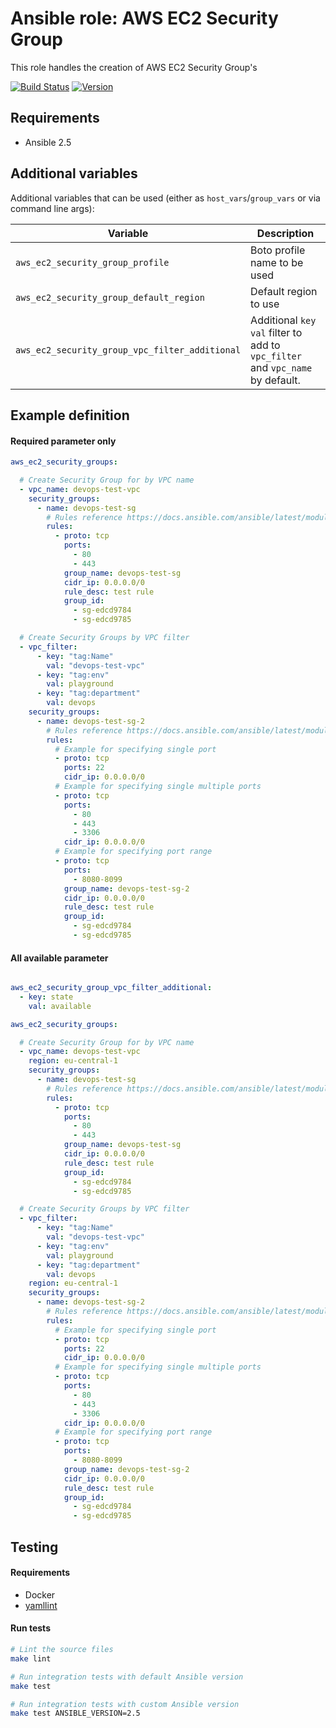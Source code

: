 # Ansible role: AWS EC2 Security Group

This role handles the creation of AWS EC2 Security Group's

[![Build Status](https://travis-ci.com/Flaconi/ansible-role-aws-ec2-security-group.svg?branch=master)](https://travis-ci.com/Flaconi/ansible-role-aws-ec2-security-group)
[![Version](https://img.shields.io/github/tag/Flaconi/ansible-role-aws-ec2-security-group.svg)](https://github.com/Flaconi/ansible-role-aws-ec2-security-group/tags)

## Requirements

* Ansible 2.5


## Additional variables

Additional variables that can be used (either as `host_vars`/`group_vars` or via command line args):

| Variable                                            | Description                  |
|-----------------------------------------------------|------------------------------|
| `aws_ec2_security_group_profile`                    | Boto profile name to be used |
| `aws_ec2_security_group_default_region`             | Default region to use        |
| `aws_ec2_security_group_vpc_filter_additional`      | Additional `key` `val` filter to add to `vpc_filter` and `vpc_name` by default. |


## Example definition

#### Required parameter only

```yml
aws_ec2_security_groups:

  # Create Security Group for by VPC name
  - vpc_name: devops-test-vpc
    security_groups:
      - name: devops-test-sg
        # Rules reference https://docs.ansible.com/ansible/latest/modules/ec2_group_module.html#parameter-rules
        rules:
          - proto: tcp
            ports:
              - 80
              - 443
            group_name: devops-test-sg
            cidr_ip: 0.0.0.0/0
            rule_desc: test rule
            group_id:
              - sg-edcd9784
              - sg-edcd9785

  # Create Security Groups by VPC filter
  - vpc_filter:
      - key: "tag:Name"
        val: "devops-test-vpc"
      - key: "tag:env"
        val: playground
      - key: "tag:department"
        val: devops
    security_groups:
      - name: devops-test-sg-2
        # Rules reference https://docs.ansible.com/ansible/latest/modules/ec2_group_module.html#parameter-rules
        rules:
          # Example for specifying single port
          - proto: tcp
            ports: 22
            cidr_ip: 0.0.0.0/0
          # Example for specifying single multiple ports
          - proto: tcp
            ports:
              - 80
              - 443
              - 3306
            cidr_ip: 0.0.0.0/0
          # Example for specifying port range
          - proto: tcp
            ports:
              - 8080-8099
            group_name: devops-test-sg-2
            cidr_ip: 0.0.0.0/0
            rule_desc: test rule
            group_id:
              - sg-edcd9784
              - sg-edcd9785
```

#### All available parameter
```yml

aws_ec2_security_group_vpc_filter_additional:
  - key: state
    val: available

aws_ec2_security_groups:

  # Create Security Group for by VPC name
  - vpc_name: devops-test-vpc
    region: eu-central-1
    security_groups:
      - name: devops-test-sg
        # Rules reference https://docs.ansible.com/ansible/latest/modules/ec2_group_module.html#parameter-rules
        rules:
          - proto: tcp
            ports:
              - 80
              - 443
            group_name: devops-test-sg
            cidr_ip: 0.0.0.0/0
            rule_desc: test rule
            group_id:
              - sg-edcd9784
              - sg-edcd9785

  # Create Security Groups by VPC filter
  - vpc_filter:
      - key: "tag:Name"
        val: "devops-test-vpc"
      - key: "tag:env"
        val: playground
      - key: "tag:department"
        val: devops
    region: eu-central-1
    security_groups:
      - name: devops-test-sg-2
        # Rules reference https://docs.ansible.com/ansible/latest/modules/ec2_group_module.html#parameter-rules
        rules:
          # Example for specifying single port
          - proto: tcp
            ports: 22
            cidr_ip: 0.0.0.0/0
          # Example for specifying single multiple ports
          - proto: tcp
            ports:
              - 80
              - 443
              - 3306
            cidr_ip: 0.0.0.0/0
          # Example for specifying port range
          - proto: tcp
            ports:
              - 8080-8099
            group_name: devops-test-sg-2
            cidr_ip: 0.0.0.0/0
            rule_desc: test rule
            group_id:
              - sg-edcd9784
              - sg-edcd9785
```

## Testing

#### Requirements

* Docker
* [yamllint](https://github.com/adrienverge/yamllint)

#### Run tests

```bash
# Lint the source files
make lint

# Run integration tests with default Ansible version
make test

# Run integration tests with custom Ansible version
make test ANSIBLE_VERSION=2.5
```
